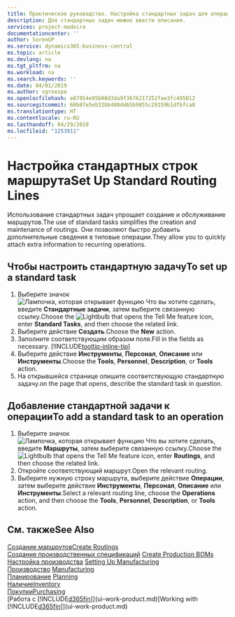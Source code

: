 ```yaml
---
title: Практическое руководство. Настройка стандартных задач для операций | Документы Майкрософт
description: Для стандартных задач можно ввести описания.
services: project-madeira
documentationcenter: ''
author: SorenGP
ms.service: dynamics365-business-central
ms.topic: article
ms.devlang: na
ms.tgt_pltfrm: na
ms.workload: na
ms.search.keywords: ''
ms.date: 04/01/2019
ms.author: sgroespe
ms.openlocfilehash: e87054e95b08d3da9f3676217252fae3fc495012
ms.sourcegitcommit: 60b87e5eb32bb408dd65b9855c29159b1dfbfca8
ms.translationtype: HT
ms.contentlocale: ru-RU
ms.lasthandoff: 04/29/2019
ms.locfileid: "1253911"
---
```

# <a name="set-up-standard-routing-lines"></a><span data-ttu-id="7a316-103">Настройка стандартных строк маршрута</span><span class="sxs-lookup"><span data-stu-id="7a316-103">Set Up Standard Routing Lines</span></span>
<span data-ttu-id="7a316-104">Использование стандартных задач упрощает создание и обслуживание маршрутов.</span><span class="sxs-lookup"><span data-stu-id="7a316-104">The use of standard tasks simplifies the creation and maintenance of routings.</span></span> <span data-ttu-id="7a316-105">Они позволяют быстро добавить дополнительные сведения в типовые операции.</span><span class="sxs-lookup"><span data-stu-id="7a316-105">They allow you to quickly attach extra information to recurring operations.</span></span>

## <a name="to-set-up-a-standard-task"></a><span data-ttu-id="7a316-106">Чтобы настроить стандартную задачу</span><span class="sxs-lookup"><span data-stu-id="7a316-106">To set up a standard task</span></span>
1. <span data-ttu-id="7a316-107">Выберите значок ![Лампочка, которая открывает функцию Что вы хотите сделать](media/ui-search/search_small.png "Что вы хотите сделать"), введите **Стандартные задачи**, затем выберите связанную ссылку.</span><span class="sxs-lookup"><span data-stu-id="7a316-107">Choose the ![Lightbulb that opens the Tell Me feature](media/ui-search/search_small.png "Tell me what you want to do") icon, enter **Standard Tasks**, and then choose the related link.</span></span>
2. <span data-ttu-id="7a316-108">Выберите действие **Создать**.</span><span class="sxs-lookup"><span data-stu-id="7a316-108">Choose the **New** action.</span></span>
3. <span data-ttu-id="7a316-109">Заполните соответствующим образом поля.</span><span class="sxs-lookup"><span data-stu-id="7a316-109">Fill in the fields as necessary.</span></span> [!INCLUDE[tooltip-inline-tip](includes/tooltip-inline-tip_md.md)]
4. <span data-ttu-id="7a316-110">Выберите действие **Инструменты**, **Персонал**, **Описание** или **Инструменты**.</span><span class="sxs-lookup"><span data-stu-id="7a316-110">Choose the **Tools**, **Personnel**, **Description**, or **Tools** action.</span></span>
5. <span data-ttu-id="7a316-111">На открывшейся странице опишите соответствующую стандартную задачу.</span><span class="sxs-lookup"><span data-stu-id="7a316-111">on the page that opens, describe the standard task in question.</span></span>

## <a name="to-add-a-standard-task-to-an-operation"></a><span data-ttu-id="7a316-112">Добавление стандартной задачи к операции</span><span class="sxs-lookup"><span data-stu-id="7a316-112">To add a standard task to an operation</span></span>
1. <span data-ttu-id="7a316-113">Выберите значок ![Лампочка, которая открывает функцию Что вы хотите сделать](media/ui-search/search_small.png "Что вы хотите сделать"), введите **Маршруты**, затем выберите связанную ссылку.</span><span class="sxs-lookup"><span data-stu-id="7a316-113">Choose the ![Lightbulb that opens the Tell Me feature](media/ui-search/search_small.png "Tell me what you want to do") icon, enter **Routings**, and then choose the related link.</span></span>
2. <span data-ttu-id="7a316-114">Откройте соответствующий маршрут.</span><span class="sxs-lookup"><span data-stu-id="7a316-114">Open the relevant routing.</span></span>
3. <span data-ttu-id="7a316-115">Выберите нужную строку маршрута, выберите действие **Операции**, затем выберите действие **Инструменты**, **Персонал**, **Описание** или **Инструменты**.</span><span class="sxs-lookup"><span data-stu-id="7a316-115">Select a relevant routing line, choose the **Operations** action, and then choose the **Tools**, **Personnel**, **Description**, or **Tools** action.</span></span>

## <a name="see-also"></a><span data-ttu-id="7a316-116">См. также</span><span class="sxs-lookup"><span data-stu-id="7a316-116">See Also</span></span>  
[<span data-ttu-id="7a316-117">Создание маршрутов</span><span class="sxs-lookup"><span data-stu-id="7a316-117">Create Routings</span></span>](production-how-to-create-routings.md)  
<span data-ttu-id="7a316-118">[Создание производственных спецификаций](production-how-to-create-production-boms.md)   </span><span class="sxs-lookup"><span data-stu-id="7a316-118">[Create Production BOMs](production-how-to-create-production-boms.md)   </span></span>  
<span data-ttu-id="7a316-119">[Настройка производства](production-configure-production-processes.md) </span><span class="sxs-lookup"><span data-stu-id="7a316-119">[Setting Up Manufacturing](production-configure-production-processes.md) </span></span>  
<span data-ttu-id="7a316-120">[Производство](production-manage-manufacturing.md)  </span><span class="sxs-lookup"><span data-stu-id="7a316-120">[Manufacturing](production-manage-manufacturing.md)  </span></span>  
<span data-ttu-id="7a316-121">[Планирование](production-planning.md) </span><span class="sxs-lookup"><span data-stu-id="7a316-121">[Planning](production-planning.md) </span></span>  
[<span data-ttu-id="7a316-122">Наличие</span><span class="sxs-lookup"><span data-stu-id="7a316-122">Inventory</span></span>](inventory-manage-inventory.md)  
[<span data-ttu-id="7a316-123">Покупки</span><span class="sxs-lookup"><span data-stu-id="7a316-123">Purchasing</span></span>](purchasing-manage-purchasing.md)  
<span data-ttu-id="7a316-124">[Работа с [!INCLUDE[d365fin](includes/d365fin_md.md)]](ui-work-product.md)</span><span class="sxs-lookup"><span data-stu-id="7a316-124">[Working with [!INCLUDE[d365fin](includes/d365fin_md.md)]](ui-work-product.md)</span></span>  
